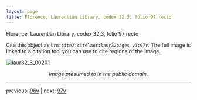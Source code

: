 ```yaml
---
layout: page
title: Florence, Laurentian Library, codex 32.3, folio 97 recto
---
```


Florence, Laurentian Library, codex 32.3, folio 97 recto

Cite this object as `urn:cite2:citelaur:laur32pages.v1:97r`.  The full image is linked to a citation tool you can use to cite regions of the image.

[![laur32_3_00201](http://www.homermultitext.org/iipsrv?IIIF=/project/homer/pyramidal/deepzoom/citelaur/laur32imgs/v1/laur32_3_00201.tif/full/800,/0/default.jpg)](http://www.homermultitext.org/ict2/?urn=urn:cite2:citelaur:laur32imgs.v1:laur32_3_00201) 

<p style="text-align: center; font-style: italic;">Image presumed to in the public domain.</p>

---

previous: [96v](../96v/) | next: [97v](../97v/)